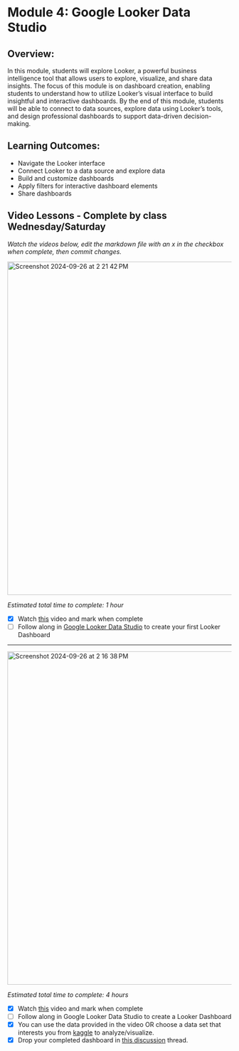 # Module 4: Google Looker Data Studio 

## Overview:

In this module, students will explore Looker, a powerful business intelligence tool that allows users to explore, visualize, and share data insights. The focus of this module is on dashboard creation, enabling students to understand how to utilize Looker’s visual interface to build insightful and interactive dashboards. By the end of this module, students will be able to connect to data sources, explore data using Looker’s tools, and design professional dashboards to support data-driven decision-making.

## Learning Outcomes: 

- Navigate the Looker interface
- Connect Looker to a data source and explore data
- Build and customize dashboards
- Apply filters for interactive dashboard elements
- Share dashboards 

## Video Lessons - Complete by class Wednesday/Saturday

_Watch the videos below, edit the markdown file with an x in the checkbox when complete, then commit changes._

<img width="750" alt="Screenshot 2024-09-26 at 2 21 42 PM" src="https://github.com/user-attachments/assets/760a1cad-df07-470a-b134-620873e239c9">

_Estimated total time to complete: 1 hour_

- [x] Watch [this](https://youtu.be/AaiPFcBDgtk?si=e9VhNCEiZauixPNh&t=1) video and mark when complete
- [ ] Follow along in [Google Looker Data Studio](https://lookerstudio.google.com/) to create your first Looker Dashboard

----

<img width="750" alt="Screenshot 2024-09-26 at 2 16 38 PM" src="https://github.com/user-attachments/assets/f566947c-619e-4481-9f98-1d161dcd1aa5">

_Estimated total time to complete: 4 hours_

- [x] Watch [this](https://www.youtube.com/watch?v=dsAVSsdYC10&t=1s) video and mark when complete
- [ ] Follow along in Google Looker Data Studio to create a Looker Dashboard
- [x] You can use the data provided in the video OR choose a data set that interests you from [kaggle](https://www.kaggle.com/datasets) to analyze/visualize.  
- [x] Drop your completed dashboard in [this discussion](https://github.com/Tech-Moms/data_ai_fall_2025/discussions/34) thread. 
